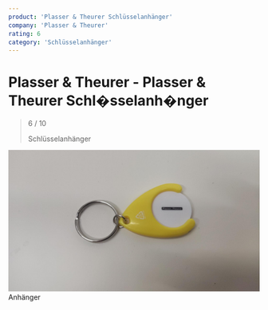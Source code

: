 ```yaml
---
product: 'Plasser & Theurer Schlüsselanhänger'
company: 'Plasser & Theurer'
rating: 6
category: 'Schlüsselanhänger'
---
```


# Plasser & Theurer - Plasser & Theurer Schl�sselanh�nger
>
> 6 / 10
>
> Schlüsselanhänger

![Plasser & Theurer Schlüsselanhänger](./assets/plasser-und-theurer-plasser-und-theurer-schlüsselanhänger-dd11bbfb-a934-47af-a239-f2334fc623e7.jpg)
Anhänger
